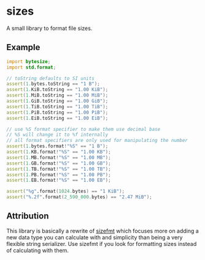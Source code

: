# sizes

A small library to format file sizes.

## Example

```d
import bytesize;
import std.format;

// toString defaults to SI units
assert(1.bytes.toString == "1 B");
assert(1.KiB.toString == "1.00 KiB");
assert(1.MiB.toString == "1.00 MiB");
assert(1.GiB.toString == "1.00 GiB");
assert(1.TiB.toString == "1.00 TiB");
assert(1.PiB.toString == "1.00 PiB");
assert(1.EiB.toString == "1.00 EiB");

// use %S format specifier to make them use decimal base
// %S will change it to %f internally
// all format specifiers are only used for manipulating the number
assert(1.bytes.format!"%S" == "1 B");
assert(1.KB.format!"%S" == "1.00 KB");
assert(1.MB.format!"%S" == "1.00 MB");
assert(1.GB.format!"%S" == "1.00 GB");
assert(1.TB.format!"%S" == "1.00 TB");
assert(1.PB.format!"%S" == "1.00 PB");
assert(1.EB.format!"%S" == "1.00 EB");

assert("%g".format(1024.bytes) == "1 KiB");
assert("%.2f".format(2_590_000.bytes) == "2.47 MiB");
```

## Attribution

This library is basically a rewrite of [sizefmt](https://github.com/biozic/sizefmt) which focuses more on adding a new data type you can calculate with and simplicity than being a very flexible string serializer. Use sizefmt if you look for formatting sizes instead of calculating with them.

